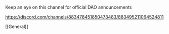 Keep an eye on this channel for official DAO announcements

https://discord.com/channels/883478451850473483/883495211064524811

[[General]]